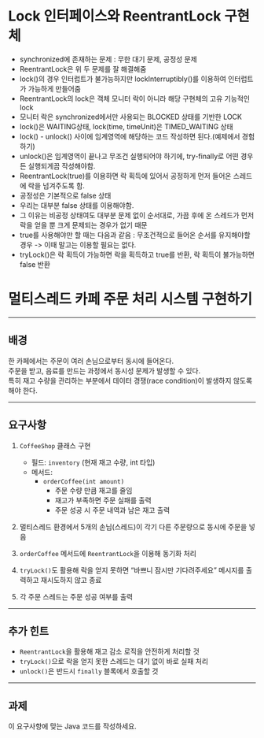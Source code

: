 # Lock 인터페이스와 ReentrantLock 구현체

- synchronized에 존재하는 문제 : 무한 대기 문제, 공정성 문제
- ReentrantLock은 위 두 문제를 잘 해결해줌
- lock()의 경우 인터럽트가 불가능하지만 lockInterruptibly()를 이용하여 인터럽트가 가능하게 만들어줌
- ReentrantLock의 lock은 객체 모니터 락이 아니라 해당 구현체의 고유 기능적인 lock
- 모니터 락은 synchronized에서만 사용되는 BLOCKED 상태를 기반한 LOCK
- lock()은 WAITING상태, lock(time, timeUnit)은 TIMED_WAITING 상태
- lock() - unlock() 사이에 임계영역에 해당하는 코드 작성하면 된다.(예제에서 경험하기)
- unlock()은 임계영역이 끝나고 무조건 실행되어야 하기에, try-finally로 어떤 경우든 실행되게끔 작성해야함.
- ReentrantLock(true)를 이용하면 락 획득에 있어서 공정하게 먼저 들어온 스레드에 락을 넘겨주도록 함.
- 공정성은 기본적으로 false 상태
- 우리는 대부분 false 상태를 이용해야함.
- 그 이유는 비공정 상태여도 대부분 문제 없이 순서대로, 가끔 후에 온 스레드가 먼저 락을 얻을 뿐 크게 문제되는 경우가 없기 때문
- true를 사용해야만 할 때는 다음과 같음 : 무조건적으로 들어온 순서를 유지해야할 경우 -> 이때 말고는 이용할 필요는 없다.
- tryLock()은 락 획득이 가능하면 락을 획득하고 true를 반환, 락 획득이 불가능하면 false 반환

# 멀티스레드 카페 주문 처리 시스템 구현하기

---

## 배경

한 카페에서는 주문이 여러 손님으로부터 동시에 들어온다.  
주문을 받고, 음료를 만드는 과정에서 동시성 문제가 발생할 수 있다.  
특히 재고 수량을 관리하는 부분에서 데이터 경쟁(race condition)이 발생하지 않도록 해야 한다.

---

## 요구사항

1. `CoffeeShop` 클래스 구현
    - 필드: `inventory` (현재 재고 수량, int 타입)
    - 메서드:
        - `orderCoffee(int amount)`
            - 주문 수량 만큼 재고를 줄임
            - 재고가 부족하면 주문 실패를 출력
            - 주문 성공 시 주문 내역과 남은 재고 출력

2. 멀티스레드 환경에서 5개의 손님(스레드)이 각기 다른 주문량으로 동시에 주문을 넣음
3. `orderCoffee` 메서드에 `ReentrantLock`을 이용해 동기화 처리
4. `tryLock()`도 활용해 락을 얻지 못하면 “바쁘니 잠시만 기다려주세요” 메시지를 출력하고 재시도하지 않고 종료
5. 각 주문 스레드는 주문 성공 여부를 출력

---

## 추가 힌트

- `ReentrantLock`을 활용해 재고 감소 로직을 안전하게 처리할 것
- `tryLock()`으로 락을 얻지 못한 스레드는 대기 없이 바로 실패 처리
- `unlock()`은 반드시 `finally` 블록에서 호출할 것

---

## 과제

이 요구사항에 맞는 Java 코드를 작성하세요.
